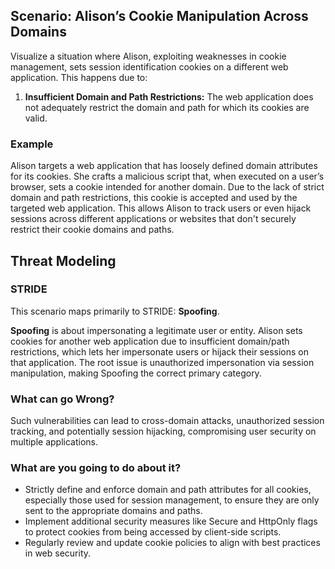 ## Scenario: Alison’s Cookie Manipulation Across Domains

Visualize a situation where Alison, exploiting weaknesses in cookie management, sets session identification cookies on a different web application. This happens due to:

1. **Insufficient Domain and Path Restrictions:** The web application does not adequately restrict the domain and path for which its cookies are valid.

### Example

Alison targets a web application that has loosely defined domain attributes for its cookies. She crafts a malicious script that, when executed on a user’s browser, sets a cookie intended for another domain. Due to the lack of strict domain and path restrictions, this cookie is accepted and used by the targeted web application. This allows Alison to track users or even hijack sessions across different applications or websites that don't securely restrict their cookie domains and paths.

## Threat Modeling

### STRIDE

This scenario maps primarily to STRIDE: **Spoofing**.

**Spoofing** is about impersonating a legitimate user or entity.
Alison sets cookies for another web application due to insufficient domain/path restrictions, which lets her impersonate users or hijack their sessions on that application.
The root issue is unauthorized impersonation via session manipulation, making Spoofing the correct primary category.

### What can go Wrong?

Such vulnerabilities can lead to cross-domain attacks, unauthorized session tracking, and potentially session hijacking, compromising user security on multiple applications.

### What are you going to do about it?

- Strictly define and enforce domain and path attributes for all cookies, especially those used for session management, to ensure they are only sent to the appropriate domains and paths.
- Implement additional security measures like Secure and HttpOnly flags to protect cookies from being accessed by client-side scripts.
- Regularly review and update cookie policies to align with best practices in web security.
